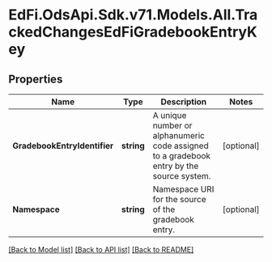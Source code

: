 # EdFi.OdsApi.Sdk.v71.Models.All.TrackedChangesEdFiGradebookEntryKey

## Properties

Name | Type | Description | Notes
------------ | ------------- | ------------- | -------------
**GradebookEntryIdentifier** | **string** | A unique number or alphanumeric code assigned to a gradebook entry by the source system. | [optional] 
**Namespace** | **string** | Namespace URI for the source of the gradebook entry. | [optional] 

[[Back to Model list]](../../README.md#documentation-for-models) [[Back to API list]](../../README.md#documentation-for-api-endpoints) [[Back to README]](../../README.md)

